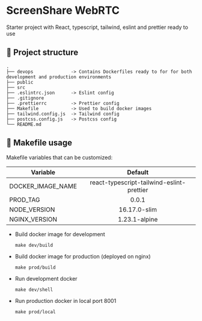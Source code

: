 # ScreenShare WebRTC

Starter project with React, typescript, tailwind, eslint and prettier ready to use

## 🧐 Project structure
    .
    ├── devops              -> Contains Dockerfiles ready to for for both development and production environments
    ├── public
    ├── src
    ├── .eslintrc.json      -> Eslint config
    ├── .gitignore
    ├── .prettierrc         -> Prettier config
    ├── Makefile            -> Used to build docker images
    ├── tailwind.config.js  -> Tailwind config
    ├── postcss.config.js   -> Postcss config
    └── README.md

## 🚀 Makefile usage
Makefile variables that can be customized:

| Variable | Default      |
|----------|:-------------:|
| DOCKER_IMAGE_NAME | react-typescript-tailwind-eslint-prettier |
| PROD_TAG|0.0.1|
|NODE_VERSION|16.17.0-slim|
|NGINX_VERSION|1.23.1-alpine|


* Build docker image for development
    ```
    make dev/build
    ```
* Build docker image for production (deployed on nginx)
    ```
    make prod/build
    ```
* Run development docker
    ```
    make dev/shell
    ```
* Run production docker in local port 8001
    ```
    make prod/local
    ```
